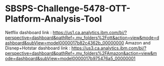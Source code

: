 # SBSPS-Challenge-5478-OTT-Platform-Analysis-Tool
Netflix dashboard link : https://us1.ca.analytics.ibm.com/bi/?perspective=dashboard&pathRef=.my_folders%2Fott&action=view&mode=dashboard&subView=model0000017b82c4362b_00000000
Amazon and Disnep+Hotstar dashboard link : https://us3.ca.analytics.ibm.com/bi/?perspective=dashboard&pathRef=.my_folders%2FAmazon&action=view&mode=dashboard&subView=model0000017b975476a5_00000001
